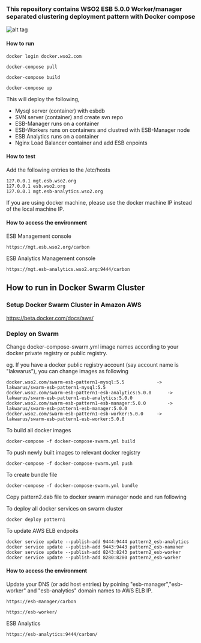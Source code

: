 ### This repository contains WSO2 ESB 5.0.0 Worker/manager separated clustering deployment pattern with Docker compose ###

![alt tag](https://github.com/wso2-support/deployment-patterns/blob/master/wso2esb/5.0.0/design/esb-5.0-pattern-1.png)

#### How to run
 
 ``` docker login docker.wso2.com ```
 
 ```docker-compose pull```
 
 ```docker-compose build```
 
 ```docker-compose up```

This will deploy the following,

* Mysql server (container) with esbdb
* SVN server (container) and create svn repo
* ESB-Manager runs on a container
* ESB-Workers runs on containers and clustred with ESB-Manager node
* ESB Analytics runs on a container
* Nginx Load Balancer container and add ESB enpoints

#### How to test

Add the following entries to the /etc/hosts
```
127.0.0.1 mgt.esb.wso2.org
127.0.0.1 esb.wso2.org
127.0.0.1 mgt.esb-analytics.wso2.org
```
If you are using docker machine, please use the docker machine IP instead of the local machine IP.

#### How to access the environment

ESB Management console

```
https://mgt.esb.wso2.org/carbon
```

ESB Analytics Management console

```
https://mgt.esb-analytics.wso2.org:9444/carbon
```
## How to run in Docker Swarm Cluster

### Setup Docker Swarm Cluster in Amazon AWS

https://beta.docker.com/docs/aws/

### Deploy on Swarm

Change docker-compose-swarm.yml image names according to your docker private registry or public registry.

eg. If you have a docker public registry account (say account name is "lakwarus"), you can change images as following

```
docker.wso2.com/swarm-esb-pattern1-mysql:5.5			-> lakwarus/swarm-esb-pattern1-mysql:5.5
docker.wso2.com/swarm-esb-pattern1-esb-analytics:5.0.0		-> lakwarus/swarm-esb-pattern1-esb-analytics:5.0.0
docker.wso2.com/swarm-esb-pattern1-esb-manager:5.0.0		-> lakwarus/swarm-esb-pattern1-esb-manager:5.0.0
docker.wso2.com/swarm-esb-pattern1-esb-worker:5.0.0		-> lakwarus/swarm-esb-pattern1-esb-worker:5.0.0
```
To build all docker images
```
docker-compose -f docker-compose-swarm.yml build
```

To push newly built images to relevant docker registry
```
docker-compose -f docker-compose-swarm.yml push
```

To create bundle file

```
docker-compose -f docker-compose-swarm.yml bundle
```

Copy pattern2.dab file to docker swarm manager node and run following

To deploy all docker services on swarm cluster
```
docker deploy pattern1
```
To update AWS ELB endpoits
```
docker service update --publish-add 9444:9444 pattern2_esb-analytics
docker service update --publish-add 9443:9443 pattern2_esb-namaner
docker service update --publish-add 8243:8243 pattern2_esb-worker
docker service update --publish-add 8280:8280 pattern2_esb-worker
```
#### How to access the environment
Update your DNS (or add host entries) by poining "esb-manager","esb-worker" and "esb-analytics" domain names to AWS ELB IP.  


```
https://esb-manager/carbon
```

```
https://esb-worker/
```

ESB Analytics
```
https://esb-analytics:9444/carbon/
```
